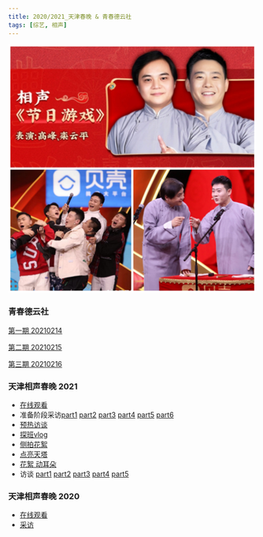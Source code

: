 ```yaml
---
title: 2020/2021_天津春晚 & 青春德云社
tags: [综艺, 相声]
---
```

![img](https://raw.githubusercontent.com/rhenginium/image/main/Collage_20210325_104443.jpg)

### 青春德云社

[第一期 20210214](https://v.qq.com/x/cover/mzc002006w0ys3q.html)

[第二期 20210215](https://v.qq.com/x/cover/mzc00200wduvinj.html)

[第三期 20210216](https://v.qq.com/x/cover/mzc00200yuuuwgw.html)

### 天津相声春晚 2021
+ [在线观看](https://v.qq.com/x/cover/mzc00200llnptev.html)
+ 准备阶段采访[part1](https://m.weibo.cn/1905859287/4567574099264533) [part2](https://m.weibo.cn/1905859287/4567595142089765) [part3](https://m.weibo.cn/1905859287/4567637075438779) [part4](https://m.weibo.cn/1905859287/4567961258430176) [part5](https://m.weibo.cn/1905859287/4567980585261657) [part6](https://m.weibo.cn/1905859287/4567996943312814)
+ [预热访谈](https://m.weibo.cn/7540003520/4603723982839299)
+ [探班vlog](https://m.weibo.cn/1905859287/4603122510474010)
+ [侧拍花絮](https://m.weibo.cn/1905859287/4602812350075993)
+ [点亮天塔](https://m.weibo.cn/1905859287/4602666418967478)
+ [花絮 动耳朵](https://m.weibo.cn/1905859287/4600186393080540)
+ 访谈 [part1](https://m.weibo.cn/1905859287/4578729425377426) [part2](https://m.weibo.cn/1905859287/4580654303946753) [part3](https://m.weibo.cn/1905859287/4580939752018544) [part4](https://m.weibo.cn/1905859287/4582021793846991) [part5](https://m.weibo.cn/1905859287/4582464457285494)

### 天津相声春晚 2020
+ [在线观看](https://v.qq.com/x/cover/mzc002006he935y/i0033l78r4r.html?)
+ [采访](https://b23.tv/BV1ih411C7qZ)

